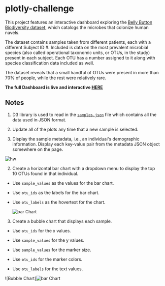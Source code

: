 # plotly-challenge

This project features an interactive dashboard exploring the [Belly Button Biodiversity dataset](http://robdunnlab.com/projects/belly-button-biodiversity/), which catalogs the microbes that colonize human navels.

The dataset contains samples taken from different patients, each with a different Subject ID #. Included is data on the most prevalent microbial species (also called operational taxonomic units, or OTUs, in the study) present in each subject. Each OTU has a number assigned to it along with species classification data included as well. 

The dataset reveals that a small handful of OTUs were present in more than 70% of people, while the rest were relatively rare.

**The full Dashboard is live and interactive [HERE](https://rmurnane94.github.io/plotly-challenge/)**


## Notes

1. D3 library is used to read in the [`samples.json`](https://github.com/rmurnane94/plotly-challenge/blob/main/static/js/samples.json) file which contains all the data used in JSON format.

6. Update all of the plots any time that a new sample is selected.


4. Display the sample metadata, i.e., an individual's demographic information. Display each key-value pair from the metadata JSON object somewhere on the page.

![hw](https://github.com/rmurnane94/plotly-challenge/blob/main/pics/demo.png)




2. Create a horizontal bar chart with a dropdown menu to display the top 10 OTUs found in that individual.

* Use `sample_values` as the values for the bar chart.

* Use `otu_ids` as the labels for the bar chart.

* Use `otu_labels` as the hovertext for the chart.

  ![bar Chart](https://github.com/rmurnane94/plotly-challenge/blob/main/pics/bar.png)

3. Create a bubble chart that displays each sample.

* Use `otu_ids` for the x values.

* Use `sample_values` for the y values.

* Use `sample_values` for the marker size.

* Use `otu_ids` for the marker colors.

* Use `otu_labels` for the text values.

![Bubble Chart]![bar Chart](https://github.com/rmurnane94/plotly-challenge/blob/main/pics/bubble.png)


